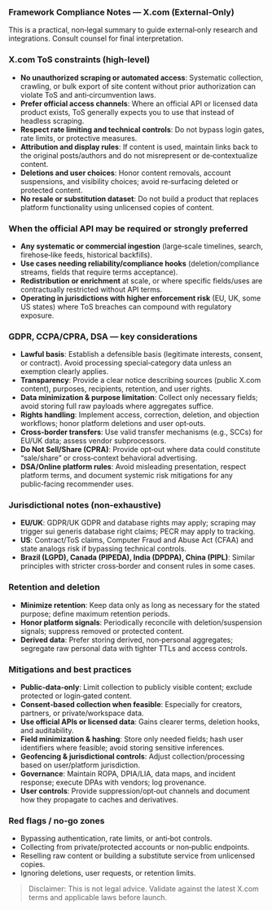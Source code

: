 ### Framework Compliance Notes — X.com (External‑Only)

This is a practical, non‑legal summary to guide external‑only research and integrations. Consult counsel for final interpretation.

### X.com ToS constraints (high‑level)
- **No unauthorized scraping or automated access**: Systematic collection, crawling, or bulk export of site content without prior authorization can violate ToS and anti‑circumvention laws.
- **Prefer official access channels**: Where an official API or licensed data product exists, ToS generally expects you to use that instead of headless scraping.
- **Respect rate limiting and technical controls**: Do not bypass login gates, rate limits, or protective measures.
- **Attribution and display rules**: If content is used, maintain links back to the original posts/authors and do not misrepresent or de‑contextualize content.
- **Deletions and user choices**: Honor content removals, account suspensions, and visibility choices; avoid re‑surfacing deleted or protected content.
- **No resale or substitution dataset**: Do not build a product that replaces platform functionality using unlicensed copies of content.

### When the official API may be required or strongly preferred
- **Any systematic or commercial ingestion** (large‑scale timelines, search, firehose‑like feeds, historical backfills).
- **Use cases needing reliability/compliance hooks** (deletion/compliance streams, fields that require terms acceptance).
- **Redistribution or enrichment** at scale, or where specific fields/uses are contractually restricted without API terms.
- **Operating in jurisdictions with higher enforcement risk** (EU, UK, some US states) where ToS breaches can compound with regulatory exposure.

### GDPR, CCPA/CPRA, DSA — key considerations
- **Lawful basis**: Establish a defensible basis (legitimate interests, consent, or contract). Avoid processing special‑category data unless an exemption clearly applies.
- **Transparency**: Provide a clear notice describing sources (public X.com content), purposes, recipients, retention, and user rights.
- **Data minimization & purpose limitation**: Collect only necessary fields; avoid storing full raw payloads where aggregates suffice.
- **Rights handling**: Implement access, correction, deletion, and objection workflows; honor platform deletions and user opt‑outs.
- **Cross‑border transfers**: Use valid transfer mechanisms (e.g., SCCs) for EU/UK data; assess vendor subprocessors.
- **Do Not Sell/Share (CPRA)**: Provide opt‑out where data could constitute “sale/share” or cross‑context behavioral advertising.
- **DSA/Online platform rules**: Avoid misleading presentation, respect platform terms, and document systemic risk mitigations for any public‑facing recommender uses.

### Jurisdictional notes (non‑exhaustive)
- **EU/UK**: GDPR/UK GDPR and database rights may apply; scraping may trigger sui generis database right claims; PECR may apply to tracking.
- **US**: Contract/ToS claims, Computer Fraud and Abuse Act (CFAA) and state analogs risk if bypassing technical controls.
- **Brazil (LGPD), Canada (PIPEDA), India (DPDPA), China (PIPL)**: Similar principles with stricter cross‑border and consent rules in some cases.

### Retention and deletion
- **Minimize retention**: Keep data only as long as necessary for the stated purpose; define maximum retention periods.
- **Honor platform signals**: Periodically reconcile with deletion/suspension signals; suppress removed or protected content.
- **Derived data**: Prefer storing derived, non‑personal aggregates; segregate raw personal data with tighter TTLs and access controls.

### Mitigations and best practices
- **Public‑data‑only**: Limit collection to publicly visible content; exclude protected or login‑gated content.
- **Consent‑based collection when feasible**: Especially for creators, partners, or private/workspace data.
- **Use official APIs or licensed data**: Gains clearer terms, deletion hooks, and auditability.
- **Field minimization & hashing**: Store only needed fields; hash user identifiers where feasible; avoid storing sensitive inferences.
- **Geofencing & jurisdictional controls**: Adjust collection/processing based on user/platform jurisdiction.
- **Governance**: Maintain ROPA, DPIA/LIA, data maps, and incident response; execute DPAs with vendors; log provenance.
- **User controls**: Provide suppression/opt‑out channels and document how they propagate to caches and derivatives.

### Red flags / no‑go zones
- Bypassing authentication, rate limits, or anti‑bot controls.
- Collecting from private/protected accounts or non‑public endpoints.
- Reselling raw content or building a substitute service from unlicensed copies.
- Ignoring deletions, user requests, or retention limits.

> Disclaimer: This is not legal advice. Validate against the latest X.com terms and applicable laws before launch.